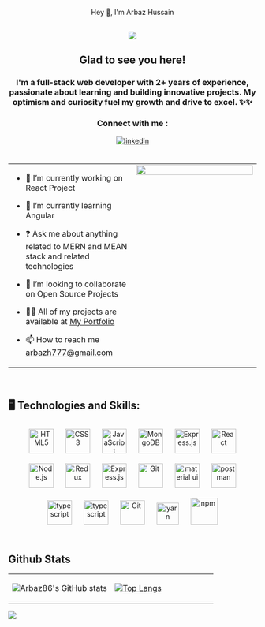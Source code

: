 <p align="center">Hey 👋, I'm Arbaz Hussain</p>  

<br />

<div align="center">
<img src="https://komarev.com/ghpvc/?username=Arbaz86&&style=flat-square" align="center" />
</div>  
  



  
<div align="center">

## Glad to see you here!  
<h3 align="center">
  I'm a full-stack web developer with 2+ years of experience, passionate about learning and building innovative projects. My optimism and curiosity fuel my growth and drive to excel. ✨✨
</h3>

  ### Connect with me : 
<a href="https://linkedin.com/in/arbazhussain10" target="_blank">
<img src=https://img.shields.io/badge/linkedin-%231E77B5.svg?&style=for-the-badge&logo=linkedin&logoColor=white alt=linkedin style="margin-bottom: 5px;" />
</a>
</div>  

<br/>  



<table><tr><td valign="top" width="50%">

- 🔭 I’m currently working on React Project  
  

- 🌱 I’m currently learning Angular  
  

- ❓ Ask me about anything related to MERN and MEAN stack and related technologies  
  

- 👯 I’m looking to collaborate on Open Source Projects  
  

-  👨‍💻 All of my projects are available at  [My Portfolio](https://arbaz-hussain-portfolio.netlify.app/)  

- 📫 How to reach me arbazh777@gmail.com

</td><td valign="top" width="50%">

<div align="center">
<img src="https://raw.githubusercontent.com/BhuvaneshHingal/HELLO-WORLD/master/resources/Hello%20World!.gif" align="center" style="width: 100%" />
</div>  


</td></tr></table>  

<br/>  

## 🖥️ Technologies and Skills: 
<div align="center">  
<img style="margin: 10px" src="https://profilinator.rishav.dev/skills-assets/html5-original-wordmark.svg" alt="HTML5" height="50" />  
<img style="margin: 10px" src="https://profilinator.rishav.dev/skills-assets/css3-original-wordmark.svg" alt="CSS3" height="50" />  
<img style="margin: 10px" src="https://profilinator.rishav.dev/skills-assets/javascript-original.svg" alt="JavaScript" height="50" />  
<img style="margin: 10px" src="https://profilinator.rishav.dev/skills-assets/mongodb-original-wordmark.svg" alt="MongoDB" height="50" />  
<img style="margin: 10px" src="https://profilinator.rishav.dev/skills-assets/express-original-wordmark.svg" alt="Express.js" height="50" />  
<img style="margin: 10px" src="https://profilinator.rishav.dev/skills-assets/react-original-wordmark.svg" alt="React" height="50" />  
<img style="margin: 10px" src="https://profilinator.rishav.dev/skills-assets/nodejs-original-wordmark.svg" alt="Node.js" height="50" />  
<img style="margin: 10px" src="https://profilinator.rishav.dev/skills-assets/redux-original.svg" alt="Redux" height="50" />
<img style="margin: 10px" src="https://www.pngrepo.com/png/303670/180/firebase-1-logo.png" alt="Express.js" height="50" />  
<img style="margin: 10px" src="https://profilinator.rishav.dev/skills-assets/git-scm-icon.svg" alt="Git" height="50" />
<img style="margin: 10px" src="https://imgs.search.brave.com/_GSAYzJnVRCx-G0-GPGR5mgeLDBTXpwe0WwDQYRvQJo/rs:fit:300:238:1/g:ce/aHR0cHM6Ly9zZWVr/bG9nby5jb20vaW1h/Z2VzL00vbWF0ZXJp/YWwtdWktbG9nby01/QkRDQjlCQThGLXNl/ZWtsb2dvLmNvbS5w/bmc" alt="material ui" height="50" />
 
 <img style="margin: 10px" src="https://www.svgrepo.com/show/354202/postman-icon.svg" alt="postman" height="50" />
 <img style="margin: 10px" src="https://upload.wikimedia.org/wikipedia/commons/thumb/4/4c/Typescript_logo_2020.svg/2048px-Typescript_logo_2020.svg.png" alt="typescript" height="50" />
  <img style="margin: 10px" src="https://upload.wikimedia.org/wikipedia/commons/thumb/c/cf/Angular_full_color_logo.svg/2048px-Angular_full_color_logo.svg.png" alt="typescript" height="50" />
 <img style="margin: 10px" src="https://imgs.search.brave.com/sgfOVT7jfNlikgP7jdbI-cKq9_EkM_MWpww6KLdPoS8/rs:fit:1200:1200:1/g:ce/aHR0cHM6Ly9jZG4u/ZnJlZWJpZXN1cHBs/eS5jb20vbG9nb3Mv/bGFyZ2UvMngvd2Vi/cGFjay1pY29uLWxv/Z28tcG5nLXRyYW5z/cGFyZW50LnBuZw" alt="Git" height="50" />
  <img style="margin: 10px" src="https://seeklogo.com/images/Y/yarn-logo-F5E7A65FA2-seeklogo.com.png" alt="yarn" height="45" />
  <img style="margin: 10px" src="https://imgs.search.brave.com/WV6VEtYwmD8e3_kn_oL3vLNszt0xkCZpzLeV4kKG1a0/rs:fit:1200:1200:1/g:ce/aHR0cHM6Ly93d3cu/bG9nb2x5bnguY29t/L2ltYWdlcy9sb2dv/bHlueC83Zi83ZmI5/NzZhNTM3NjIwZmVk/MzEwODcyZDUzM2Nk/MTYxYy5wbmc" alt="npm" height="55" />
 
</div>  

<br/>  


## Github Stats  
<table align="center"><tr><td valign="top" width="50%">


![Arbaz86's GitHub stats](https://github-readme-stats.vercel.app/api?username=Arbaz86&show_icons=true&theme=highcontrast)

</td><td valign="top" width="50%">
                                 
[![Top Langs](https://github-readme-stats.vercel.app/api/top-langs/?username=Arbaz86&layout=compact&theme=chartreuse-dark&hide_border=false&bg_color=0D1117)](https://github.com/Arbaz86/github-readme-stats)
                                 

</td></tr></table>  
 <img  src="https://raw.githubusercontent.com/Trilokia/Trilokia/379277808c61ef204768a61bbc5d25bc7798ccf1/bottom_header.svg" />
  
